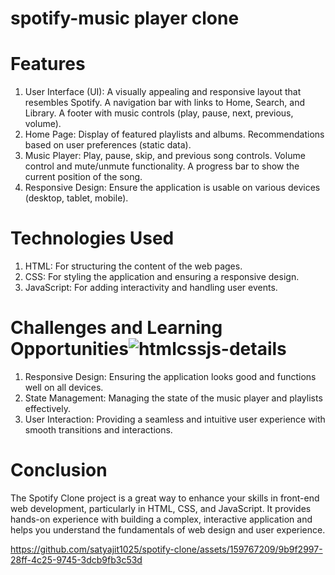 # spotify-music player clone
# Features
1. User Interface (UI): 
  A visually appealing and responsive layout that resembles Spotify.
  A navigation bar with links to Home, Search, and Library.
  A footer with music controls (play, pause, next, previous, volume).
2. Home Page:
   Display of featured playlists and albums.
   Recommendations based on user preferences (static data).
3. Music Player: 
   Play, pause, skip, and previous song controls.
   Volume control and mute/unmute functionality.
   A progress bar to show the current position of the song.    
4. Responsive Design: 
   Ensure the application is usable on various devices (desktop, tablet, mobile).
# Technologies Used
1. HTML: For structuring the content of the web pages.
2. CSS: For styling the application and ensuring a responsive design.
3. JavaScript: For adding interactivity and handling user events.
   
# Challenges and Learning Opportunities![htmlcssjs-details](https://github.com/satyajit1025/spotify-clone/assets/159767209/8a0a0b25-debb-48e4-a68d-ea273ccd3fba)

1. Responsive Design: Ensuring the application looks good and functions well on all devices.
2. State Management: Managing the state of the music player and playlists effectively.
3. User Interaction: Providing a seamless and intuitive user experience with smooth transitions and interactions.
# Conclusion
The Spotify Clone project is a great way to enhance your skills in front-end web development, particularly in HTML, CSS, and JavaScript. It provides hands-on experience with building a complex, interactive application and helps you understand the fundamentals of web design and user experience.





https://github.com/satyajit1025/spotify-clone/assets/159767209/9b9f2997-28ff-4c25-9745-3dcb9fb3c53d

